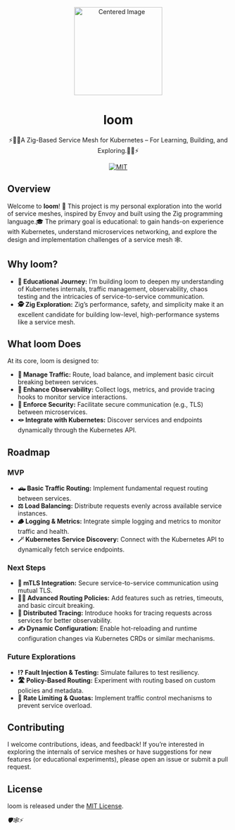 <p align="center">
  
  <img  width="200" src="https://github.com/user-attachments/assets/7aaac5a9-aa22-4406-8524-0ba4816a2171" alt="Centered Image"/>
  <h1 align="center">loom</h1>
</p>

<p align="center">
  ⚡👮‍♂️A Zig-Based Service Mesh for Kubernetes – For Learning, Building, and Exploring.👮‍♂️⚡
</p>

<p align="center">

  <!-- <img src="https://github.com/flynnfc/bagginsdb/actions/workflows/build.yml/badge.svg" alt="Build badge"> -->

  <a href="https://github.com/flynnfc/BagginsDB/blob/main/LICENSE.md">
    <img src="https://img.shields.io/badge/license-MIT-blue" alt="MIT" title="MIT License" />
  </a>

</p>

## Overview

Welcome to **loom**! 🚨 This project is my personal exploration into the world of service meshes, inspired by Envoy and built using the Zig programming language.🎓 The primary goal is educational: to gain hands-on experience with Kubernetes, understand microservices networking, and explore the design and implementation challenges of a service mesh 🕸️.

## Why loom?

- **📖 Educational Journey:** I’m building loom to deepen my understanding of Kubernetes internals, traffic management, observability, chaos testing and the intricacies of service-to-service communication.
- **🕵️ Zig Exploration:** Zig’s performance, safety, and simplicity make it an excellent candidate for building low-level, high-performance systems like a service mesh.

## What loom Does

At its core, loom is designed to:

- **🚦 Manage Traffic:** Route, load balance, and implement basic circuit breaking between services.
- **👀 Enhance Observability:** Collect logs, metrics, and provide tracing hooks to monitor service interactions.
- **👮 Enforce Security:** Facilitate secure communication (e.g., TLS) between microservices.
- **🪢 Integrate with Kubernetes:** Discover services and endpoints dynamically through the Kubernetes API.

## Roadmap

### **MVP**

- **🛻 Basic Traffic Routing:** Implement fundamental request routing between services.
- **⚖️ Load Balancing:** Distribute requests evenly across available service instances.
- **🪵 Logging & Metrics:** Integrate simple logging and metrics to monitor traffic and health.
- **🪄 Kubernetes Service Discovery:** Connect with the Kubernetes API to dynamically fetch service endpoints.

### **Next Steps**

- **🦜 mTLS Integration:** Secure service-to-service communication using mutual TLS.
- **🧑‍⚖️ Advanced Routing Policies:** Add features such as retries, timeouts, and basic circuit breaking.
- **🧵 Distributed Tracing:** Introduce hooks for tracing requests across services for better observability.
- **✍️ Dynamic Configuration:** Enable hot-reloading and runtime configuration changes via Kubernetes CRDs or similar mechanisms.

### **Future Explorations**

- **⁉️ Fault Injection & Testing:** Simulate failures to test resiliency.
- **🛣️ Policy-Based Routing:** Experiment with routing based on custom policies and metadata.
- **🐢 Rate Limiting & Quotas:** Implement traffic control mechanisms to prevent service overload.

## Contributing

I welcome contributions, ideas, and feedback! If you’re interested in exploring the internals of service meshes or have suggestions for new features (or educational experiments), please open an issue or submit a pull request.

## License

loom is released under the [MIT License](LICENSE).

_🛡️🕸️⚡_
